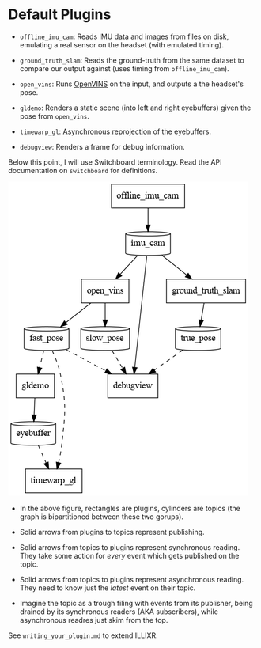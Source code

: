 # Default Plugins

- `offline_imu_cam`: Reads IMU data and images from files on disk, emulating a real sensor on the
  headset (with emulated timing).

- `ground_truth_slam`: Reads the ground-truth from the same dataset to compare our output against
  (uses timing from `offline_imu_cam`).

- `open_vins`: Runs [OpenVINS][1] on the input, and outputs a the headset's pose.

- `gldemo`: Renders a static scene (into left and right eyebuffers) given the pose from `open_vins`.

- `timewarp_gl`: [Asynchronous reprojection][2] of the eyebuffers.

- `debugview`: Renders a frame for debug information.

Below this point, I will use Switchboard terminology. Read the API documentation on `switchboard` for definitions.

![ILLIXR dataflow graph generated by dataflow.dot](dataflow.dot.png)

- In the above figure, rectangles are plugins, cylinders are topics (the graph is bipartitioned
  between these two gorups).

- Solid arrows from plugins to topics represent publishing.

- Solid arrows from topics to plugins represent synchronous reading. They take some action for
  _every_ event which gets published on the topic.

- Solid arrows from topics to plugins represent asynchronous reading. They need to know just the
  _latest_ event on their topic.

- Imagine the topic as a trough filing with events from its publisher, being drained by its
  synchronous readers (AKA subscribers), while asynchronous readres just skim from the top.

See `writing_your_plugin.md` to extend ILLIXR.

[1]: https://docs.openvins.com/
[2]: https://en.wikipedia.org/wiki/Asynchronous_reprojection
